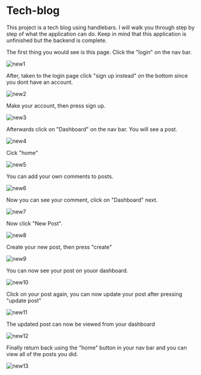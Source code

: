 # Tech-blog
This project is a tech blog using handlebars. I will walk you through step by step of what the application can do. Keep in mind that this application is unfinished but the backend is complete.

The first thing you would see is this page. Click the "login" on the nav bar.

![new1](https://user-images.githubusercontent.com/112913338/221394590-5cd31db6-bbb6-454c-b3fd-590e32bb89ee.gif)

After, taken to the login page click "sign up instead" on the bottom since you dont have an account.

![new2](https://user-images.githubusercontent.com/112913338/221394626-0bb372fb-1b57-4c5c-9bcb-a74107a85ba9.gif)

Make your account, then press sign up.

![new3](https://user-images.githubusercontent.com/112913338/221394664-d8bc969e-3a14-4671-904c-677b39967c78.gif)

Afterwards click on "Dashboard" on the nav bar. You will see a post.

![new4](https://user-images.githubusercontent.com/112913338/221394782-f613914f-b800-4a0b-92c6-32e7086781d0.gif)

Cick "home"

![new5](https://user-images.githubusercontent.com/112913338/221394681-64864569-8a5e-4d7c-9b34-b052902cc2e2.gif)

You can add your own comments to posts.

![new6](https://user-images.githubusercontent.com/112913338/221394715-9b1fff57-294c-4b37-a617-61d9fdcc3735.gif)

Now you can see your comment, click on "Dashboard" next.

![new7](https://user-images.githubusercontent.com/112913338/221394733-5b9e657f-e5a5-4fc7-9a7d-606468b0fdb9.gif)

Now click "New Post".

![new8](https://user-images.githubusercontent.com/112913338/221394796-24ffc309-a993-4ad1-b648-b038ba21ce7a.gif)

Create your new post, then press "create"

![new9](https://user-images.githubusercontent.com/112913338/221394825-c325b329-a72c-4512-b476-f2353dc240e6.gif)

You can now see your post on youor dashboard.

![new10](https://user-images.githubusercontent.com/112913338/221394836-fa7d2c6d-a79c-4e6d-b972-6d72a0e4d2ed.gif)

Click on your post again, you can now update your post after pressing "update post"

![new11](https://user-images.githubusercontent.com/112913338/221394868-640861fc-6c7f-48da-9616-745973d16507.gif)

The updated post can now be viewed from your dashboard

![new12](https://user-images.githubusercontent.com/112913338/221394916-fb4edea4-4df6-467f-a8b5-2cd46d33d555.gif)

Finally return back using the "home" button in your nav bar and you can view all of the posts you did.

![new13](https://user-images.githubusercontent.com/112913338/221394947-fd0a6086-82ec-46af-88a9-3517b7b7495d.gif)

